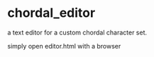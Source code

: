 # chordal_editor
a text editor for a custom chordal character set. 

simply open editor.html with a browser